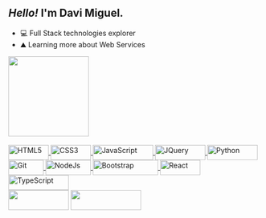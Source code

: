 ## ***Hello!*** I'm Davi Miguel.

- 💻 Full Stack technologies explorer
- ⛰️ Learning more about Web Services

 <div >
  <a href="https://github.com/davi-miguel-sm" >
  <img height="160em" src="https://github-readme-stats.vercel.app/api/top-langs/?username=davi-miguel-sm&layout=compact&langs_count=10&theme=chartreuse-dark"/>
 </div>
 <div style="display: inline_block"><br>
  <img align="center" alt="HTML5" height="30" width="80" src="https://img.shields.io/badge/HTML5-E34F26?style=for-the-badge&logo=html5&logoColor=white">
  <img align="center" alt="CSS3" height="30" width="80" src="https://img.shields.io/badge/CSS3-1572B6?style=for-the-badge&logo=css3&logoColor=white">
  <img align="center" alt="JavaScript" height="30" width="120" src="https://img.shields.io/badge/JavaScript-323330?style=for-the-badge&logo=javascript&logoColor=F7DF1E">
  <img align="center" alt="JQuery" height="30" width="100" src="https://img.shields.io/badge/jQuery-0769AD?style=for-the-badge&logo=jquery&logoColor=white">
  <img align="center" alt="Python" height="30" width="100" src="https://img.shields.io/badge/Python-14354C?style=for-the-badge&logo=python&logoColor=white">
  <img align="center" alt="Git" height="30" width="70" src="https://img.shields.io/badge/Git-F05032?style=for-the-badge&logo=git&logoColor=white">
  <img align="center" alt="NodeJs" height="30" width="90" src="https://img.shields.io/badge/Node.js-339933?style=for-the-badge&logo=nodedotjs&logoColor=white">
  <img align="center" alt="Bootstrap" height="30" width="130" src="https://img.shields.io/badge/Bootstrap-563D7C?style=for-the-badge&logo=bootstrap&logoColor=white">
  <img align="center" alt="React" height="30" width="80" src="https://img.shields.io/badge/React-20232A?style=for-the-badge&logo=react&logoColor=61DAFB">
  <img align="center" alt="TypeScript" height="30" width="120" src="https://img.shields.io/badge/TypeScript-007ACC?style=for-the-badge&logo=typescript&logoColor=white">
 </div>
 <div>
  <a href = "mailto:davi.miguel2020@gmail.com"><img height="40" width="120" src="https://img.shields.io/badge/-Gmail-%23333?style=for-the-badge&logo=gmail&logoColor=white" target="_blank"></a>
  <a href="https://www.linkedin.com/in/dev-dmiguelsm/" target="_blank"><img height="40" width="140" src="https://img.shields.io/badge/-LinkedIn-%230077B5?style=for-the-badge&logo=linkedin&logoColor=white" target="_blank"></a>
 </div>
